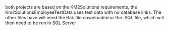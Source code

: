 both projects are based on the KM2Solutions requirements, the Km2SolutionsEmployeeTestData uses test data with no database links. The other files have will need the Bak file downloaded or the .SQL file, which will then need to be run in SQL Server
